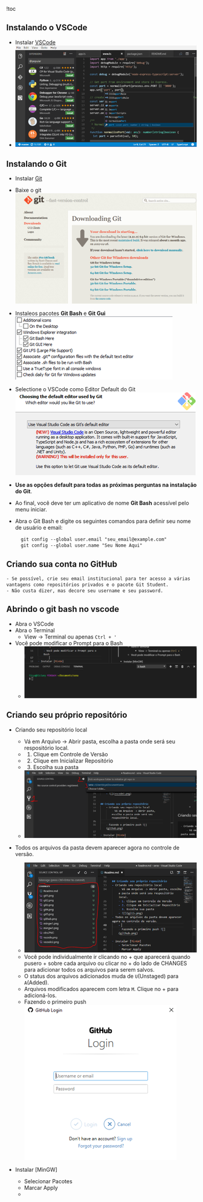 
!toc

## Instalando o VSCode
- Instalar [VSCode](https://code.visualstudio.com/)
- ![](vscode.png)

## Instalando o Git
- Instalar [Git](https://git-scm.com/download)
- Baixe o git ![](git1.png)
- Instaleos pacotes **Git Bash** e **Git Gui** ![](git2.png)
- Selectione o VSCode como Editor Default do Git ![](git3.png)
- **Use as opções default para todas as próximas perguntas na instalação do Git**.
- Ao final, você deve ter um aplicativo de nome **Git Bash** acessível pelo menu iniciar.
- Abra o Git Bash e digite os seguintes comandos para definir seu nome de usuário e email:

        git config --global user.email "seu_email@example.com"
        git config --global user.name "Seu Nome Aqui"

## Criando sua conta no GitHub
    - Se possível, crie seu email institucional para ter acesso a várias vantagens como repositórios privados e o pacote Git Student.
    - Não custa dizer, mas decore seu username e seu password.

## Abrindo o git bash no vscode
- Abra o VSCode
- Abra o Terminal
    - View -> Terminal ou apenas `Ctrl + '`
- Você pode modificar o Prompt para o Bash
    - ![](vscode2.png)


## Criando seu próprio repositório
- Criando seu repositório local
    - Vá em Arquivo -> Abrir pasta, escolha a pasta onde será seu respositório local.
    - 1. Clique em Controle de Versão
    - 2. Clique em Inicializar Repositório
    - 3. Escolha sua pasta
    - ![](git5.png)
- Todos os arquivos da pasta devem aparecer agora no controle de versão.
    - ![](git6.png)
    - Você pode individualmente ir clicando no + que aparecerá quando pusero + sobre cada arquivo ou clicar no + do lado de CHANGES para adicionar todos os arquivos para serem salvos.
    - O status dos arquivos adicionados muda de `U`(Unstaged) para `A`(Added).
    - Arquivos modificados aparecem com letra `M`. Clique no + para adicioná-los.
    - Fazendo o primeiro push ![](github.png)

- Instalar [MinGW]
    - Selecionar Pacotes
    - Marcar Apply
    - 